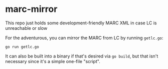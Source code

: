 # marc-mirror

This repo just holds some development-friendly MARC XML in case LC is unreachable or slow

For the adventurous, you can mirror the MARC from LC by running `getlc.go`:

    go run getlc.go

It can also be built into a binary if that's desired via `go build`, but that
isn't necessary since it's a simple one-file "script".
